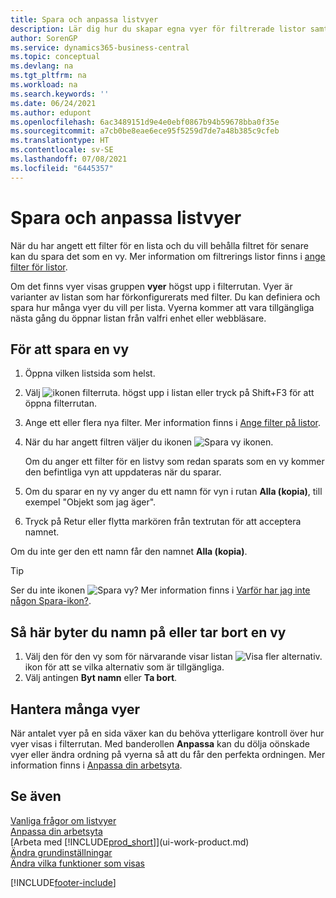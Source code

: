 ```yaml
---
title: Spara och anpassa listvyer
description: Lär dig hur du skapar egna vyer för filtrerade listor samt hur du sparar, byter namn på och hanterar dessa vyer.
author: SorenGP
ms.service: dynamics365-business-central
ms.topic: conceptual
ms.devlang: na
ms.tgt_pltfrm: na
ms.workload: na
ms.search.keywords: ''
ms.date: 06/24/2021
ms.author: edupont
ms.openlocfilehash: 6ac3489151d9e4e0ebf0867b94b59678bba0f35e
ms.sourcegitcommit: a7cb0be8eae6ece95f5259d7de7a48b385c9cfeb
ms.translationtype: HT
ms.contentlocale: sv-SE
ms.lasthandoff: 07/08/2021
ms.locfileid: "6445357"
---
```

# <a name="save-and-personalize-list-views"></a>Spara och anpassa listvyer
När du har angett ett filter för en lista och du vill behålla filtret för senare kan du spara det som en vy. Mer information om filtrerings listor finns i [ange filter för listor](ui-enter-criteria-filters.md#setting-filters-on-lists).

Om det finns vyer visas gruppen **vyer** högst upp i filterrutan. Vyer är varianter av listan som har förkonfigurerats med filter. Du kan definiera och spara hur många vyer du vill per lista. Vyerna kommer att vara tillgängliga nästa gång du öppnar listan från valfri enhet eller webbläsare.

## <a name="to-save-a-view"></a>För att spara en vy
1. Öppna vilken listsida som helst.
2. Välj ![ikonen filterruta.](media/open-filter-pane-icon.png "Filterrutaikon") högst upp i listan eller tryck på Shift+F3 för att öppna filterrutan.
3. Ange ett eller flera nya filter. Mer information finns i [Ange filter på listor](ui-enter-criteria-filters.md#setting-filters-on-lists).
4. När du har angett filtren väljer du ikonen ![Spara vy](media/save_view_icon.png "Spara vy") ikonen.

    Om du anger ett filter för en listvy som redan sparats som en vy kommer den befintliga vyn att uppdateras när du sparar.
5. Om du sparar en ny vy anger du ett namn för vyn i rutan **Alla (kopia)**, till exempel "Objekt som jag äger".
6. Tryck på Retur eller flytta markören från textrutan för att acceptera namnet.

Om du inte ger den ett namn får den namnet **Alla (kopia)**.

> [!TIP]
> Ser du inte ikonen ![Spara vy](media/save_view_icon.png "Spara vy")? Mer information finns i [Varför har jag inte någon Spara-ikon?](/dynamics365/business-central/ui-views-faq#save).

## <a name="to-rename-or-remove-a-view"></a>Så här byter du namn på eller tar bort en vy
1. Välj den för den vy som för närvarande visar listan ![Visa fler alternativ.](media/show-more-options-icon.png "Visa fler alternativ") ikon för att se vilka alternativ som är tillgängliga.
2. Välj antingen **Byt namn** eller **Ta bort**.

## <a name="managing-many-views"></a>Hantera många vyer
När antalet vyer på en sida växer kan du behöva ytterligare kontroll över hur vyer visas i filterrutan. Med banderollen **Anpassa** kan du dölja oönskade vyer eller ändra ordning på vyerna så att du får den perfekta ordningen. Mer information finns i [Anpassa din arbetsyta](ui-personalization-user.md).

## <a name="see-also"></a>Se även
[Vanliga frågor om listvyer](ui-views-faq.yml)  
[Anpassa din arbetsyta](ui-personalization-user.md)    
[Arbeta med [!INCLUDE[prod_short](includes/prod_short.md)]](ui-work-product.md)    
[Ändra grundinställningar](ui-change-basic-settings.md)  
[Ändra vilka funktioner som visas](ui-experiences.md)  


[!INCLUDE[footer-include](includes/footer-banner.md)]